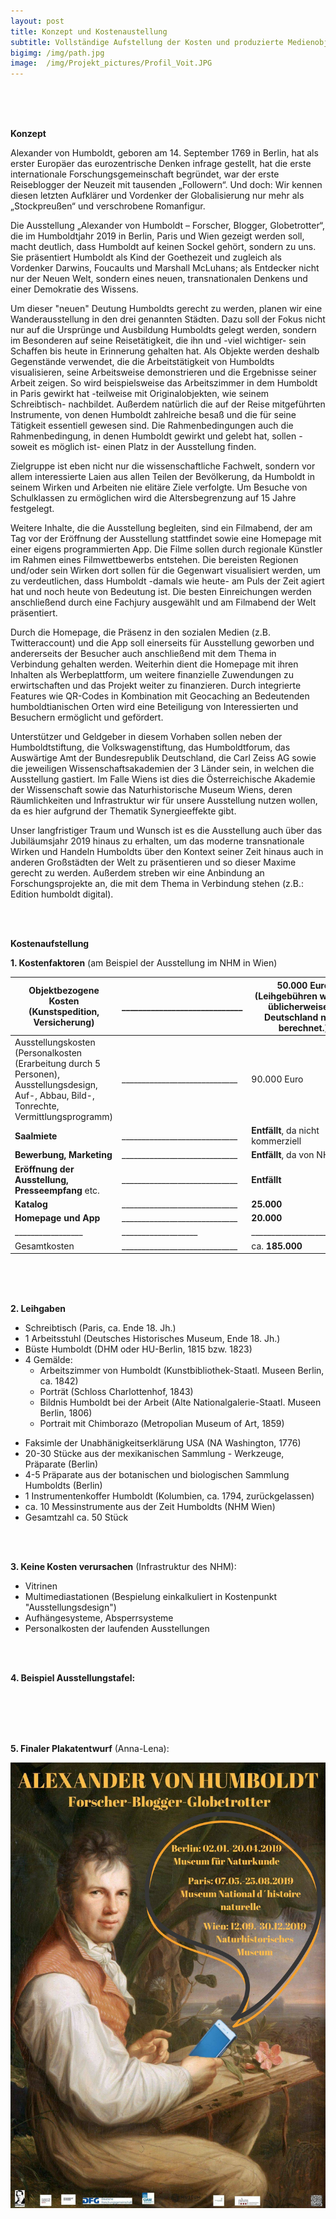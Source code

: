 ```yaml
---
layout: post
title: Konzept und Kostenaustellung 
subtitle: Vollständige Aufstellung der Kosten und produzierte Medienobjekte
bigimg: /img/path.jpg
image:  /img/Projekt_pictures/Profil_Voit.JPG
---
```

<br />
<br />
<br />



**Konzept**

Alexander von Humboldt, geboren am 14. September 1769 in Berlin, hat als erster Europäer das eurozentrische Denken infrage gestellt, hat die erste internationale Forschungsgemeinschaft begründet, war der erste Reiseblogger der Neuzeit mit tausenden „Followern“. Und doch: Wir kennen diesen letzten Aufklärer und Vordenker der Globalisierung nur mehr als „Stockpreußen“ und verschrobene Romanfigur.

Die Ausstellung „Alexander von Humboldt – Forscher, Blogger, Globetrotter“, die im Humboldtjahr 2019 in Berlin, Paris und Wien gezeigt werden soll, macht deutlich, dass Humboldt auf keinen Sockel gehört, sondern zu uns. Sie präsentiert Humboldt als Kind der Goethezeit und zugleich als Vordenker Darwins, Foucaults und Marshall McLuhans; als Entdecker nicht nur der Neuen Welt, sondern eines neuen, transnationalen Denkens und einer Demokratie des Wissens.

Um dieser "neuen" Deutung Humboldts gerecht zu werden, planen wir eine Wanderausstellung in den drei genannten Städten.  Dazu soll der Fokus nicht nur auf die Ursprünge und Ausbildung Humboldts gelegt werden, sondern im Besonderen auf seine Reisetätigkeit, die ihn und -viel wichtiger- sein Schaffen bis heute in Erinnerung gehalten hat. Als Objekte werden deshalb Gegenstände verwendet, die die Arbeitstätigkeit von Humboldts visualisieren, seine Arbeitsweise demonstrieren und die Ergebnisse seiner Arbeit zeigen. So wird beispielsweise das Arbeitszimmer in dem Humboldt in Paris gewirkt hat -teilweise mit Originalobjekten, wie seinem Schreibtisch- nachbildet. Außerdem natürlich die auf der Reise mitgeführten Instrumente, von denen Humboldt zahlreiche besaß und die für seine Tätigkeit essentiell gewesen sind. Die Rahmenbedingungen auch die Rahmenbedingung, in denen Humboldt gewirkt und gelebt hat, sollen -soweit es möglich ist- einen Platz in der Ausstellung finden. 

Zielgruppe ist eben nicht nur die wissenschaftliche Fachwelt, sondern vor allem interessierte Laien aus allen Teilen der Bevölkerung, da Humboldt in seinem Wirken und Arbeiten nie elitäre Ziele verfolgte. Um Besuche von Schulklassen zu ermöglichen wird die Altersbegrenzung auf 15 Jahre festgelegt. 

Weitere Inhalte, die die Ausstellung begleiten, sind ein Filmabend, der am Tag vor der Eröffnung der Ausstellung stattfindet sowie eine Homepage mit einer eigens programmierten App. Die Filme sollen durch regionale Künstler im Rahmen eines Filmwettbewerbs entstehen. Die bereisten Regionen und/oder sein Wirken dort sollen für die Gegenwart visualisiert werden, um zu verdeutlichen, dass Humboldt -damals wie heute- am Puls der Zeit agiert hat und noch heute von Bedeutung ist. Die besten Einreichungen werden anschließend durch eine Fachjury ausgewählt und am Filmabend der Welt präsentiert. 

Durch die Homepage, die Präsenz in den sozialen Medien (z.B. Twitteraccount) und die App soll einerseits für Ausstellung geworben und andererseits der Besucher auch anschließend mit dem Thema in Verbindung gehalten werden. Weiterhin dient die Homepage mit ihren Inhalten als Werbeplattform, um weitere finanzielle Zuwendungen zu erwirtschaften und das Projekt weiter zu finanzieren. Durch integrierte Features wie QR-Codes in Kombination mit Geocaching an Bedeutenden humboldtianischen Orten wird eine Beteiligung von Interessierten und Besuchern ermöglicht und gefördert. 

Unterstützer und Geldgeber in diesem Vorhaben sollen neben der Humboldtstiftung, die Volkswagenstiftung, das Humboldtforum, das Auswärtige Amt der Bundesrepublik Deutschland, die Carl Zeiss AG sowie die jeweiligen Wissenschaftsakademien der 3 Länder sein, in welchen die Ausstellung gastiert. Im Falle Wiens ist dies die Österreichische Akademie der Wissenschaft sowie das Naturhistorische Museum Wiens, deren Räumlichkeiten und Infrastruktur wir für unsere Ausstellung nutzen wollen, da es hier aufgrund der Thematik Synergieeffekte gibt. 

Unser langfristiger Traum und Wunsch ist es die Ausstellung auch über das Jubiläumsjahr 2019 hinaus zu erhalten, um das moderne transnationale Wirken und Handeln Humboldts über den Kontext seiner Zeit hinaus auch in anderen Großstädten der Welt zu präsentieren und so dieser Maxime gerecht zu werden. Außerdem streben wir eine Anbindung an Forschungsprojekte an, die mit dem Thema in Verbindung stehen (z.B.: Edition humboldt digital). 

<br />
<br />


**Kostenaufstellung** 
<br />

**1. Kostenfaktoren** (am Beispiel der Ausstellung im NHM in Wien)

|Objektbezogene Kosten (Kunstspedition, Versicherung)|_____________________________|50.000 Euro (Leihgebühren werden üblicherweise in Deutschland nicht berechnet.)|
|--------------------|--------------------------------------------------|-------------------------------------|
|Ausstellungskosten (Personalkosten (Erarbeitung durch 5 Personen), Ausstellungsdesign, Auf-, Abbau, Bild-, Tonrechte, Vermittlungsprogramm)|_____________________________|        90.000 Euro|
|**Saalmiete** |_____________________________| **Entfällt**, da nicht kommerziell|
|**Bewerbung, Marketing**|_____________________________|**Entfällt**, da von NHM|
|**Eröffnung der Ausstellung, Presseempfang** etc.|_____________________________|**Entfällt**|
|**Katalog**|_____________________________|**25.000**|
|**Homepage und App**|_____________________________|**20.000**|
|_________________|___________________|__________________________|
|Gesamtkosten|_____________________________|ca. **185.000**|

<br />
<br />
<br />

**2. Leihgaben** 
  <br />
  
 + Schreibtisch (Paris, ca. Ende 18. Jh.)
 + 1 Arbeitsstuhl (Deutsches Historisches Museum, Ende 18. Jh.)
 + Büste Humboldt (DHM oder HU-Berlin, 1815 bzw. 1823)
 + 4 Gemälde:
     - Arbeitszimmer von Humboldt (Kunstbibliothek-Staatl. Museen Berlin, ca. 1842)
     - Porträt (Schloss Charlottenhof, 1843)
     - Bildnis Humboldt bei der Arbeit (Alte Nationalgalerie-Staatl. Museen Berlin, 1806)
     - Portrait mit Chimborazo (Metropolian Museum of Art, 1859)
-	Faksimle der Unabhänigkeitserklärung USA (NA Washington, 1776)
-	20-30 Stücke aus der mexikanischen Sammlung - Werkzeuge, Präparate (Berlin)
-	4-5 Präparate aus der botanischen und biologischen Sammlung Humboldts (Berlin)
-	1 Instrumentenkoffer Humboldt (Kolumbien, ca. 1794, zurückgelassen)
-	ca. 10 Messinstrumente aus der Zeit Humboldts (NHM Wien)
-	Gesamtzahl ca. 50 Stück

<br />

<br />

**3. Keine Kosten verursachen** (Infrastruktur des NHM):

+ Vitrinen
+ Multimediastationen (Bespielung einkalkuliert in Kostenpunkt "Ausstellungsdesign")
+ Aufhängesysteme, Absperrsysteme 
+ Personalkosten der laufenden Ausstellungen

<br />
<br />

**4. Beispiel Ausstellungstafel:**

<object heigt="1000"
 width= "1000"
 type="application/pdf"
 data="/files/Humboldt_18.pdf">
</object> 

<br />
<br />
<br />
<br />

**5. Finaler Plakatentwurf** (Anna-Lena):
 
![](../img/Projekt_pictures/Humboldt_Plakat_final.jpg)


